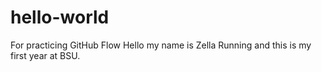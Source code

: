 # hello-world
For practicing GitHub Flow
Hello my name is Zella Running and this is my first year at BSU.